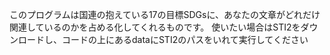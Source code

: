 このプログラムは国連の抱えている17の目標SDGsに、あなたの文章がどれだけ関連しているのかを占める化してくれるものです。
使いたい場合はSTI2をダウンロードし、コードの上にあるdataにSTI2のパスをいれて実行してください
